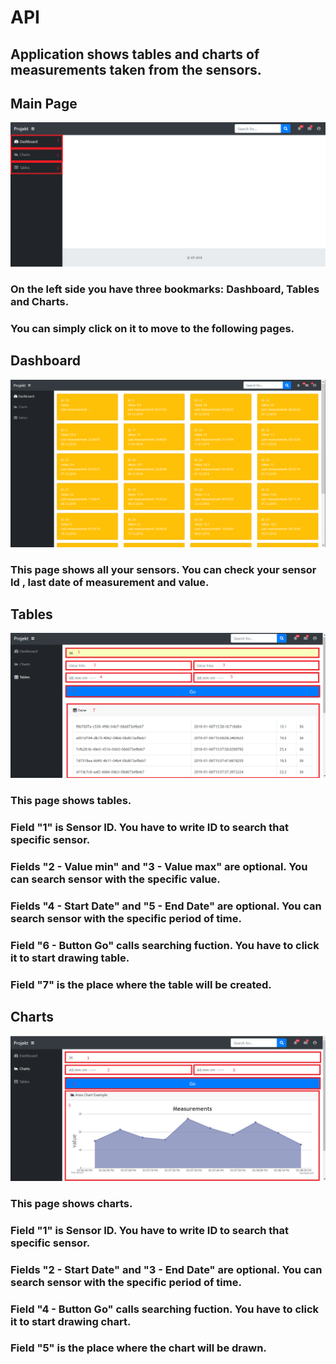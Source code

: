 # API
## Application shows tables and charts of measurements taken from the sensors.
## Main Page
![alt text](./doc2.png "MainPage")

### On the left side you have three bookmarks: Dashboard, Tables and Charts.
### You can simply click on it to move to the following pages.


## Dashboard
![alt text](./doc4.PNG "Dashboard")

### This page shows all your sensors. You can check your sensor Id , last date of measurement and value.


## Tables
![alt text](./doc3.png "Table")

### This page shows tables.
### Field "1" is Sensor ID. You have to write ID to search that specific sensor.
### Fields "2 - Value min" and "3 - Value max" are optional. You can search sensor with the specific value.
### Fields "4 - Start Date" and "5 - End Date" are optional. You can search sensor with the specific period of time. 
### Field "6 - Button Go" calls searching fuction. You have to click it to start drawing table.
### Field "7" is the place where the table will be created.

## Charts
![alt text](./doc.png "Chart")

### This page shows charts.
### Field "1" is Sensor ID. You have to write ID to search that specific sensor.
### Fields "2 - Start Date" and "3 - End Date" are optional. You can search sensor with the specific period of time. 
### Field "4 - Button Go" calls searching fuction. You have to click it to start drawing chart.
### Field "5" is the place where the chart will be drawn.
